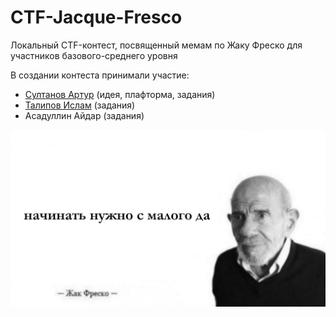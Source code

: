 # CTF-Jacque-Fresco

Локальный CTF-контест, посвященный мемам по Жаку Фреско для участников базового-среднего уровня

В создании контеста принимали участие:
- [Султанов Артур](https://github.com/sultanowskii) (идея, плафторма, задания)
- [Талипов Ислам](https://github.com/lishy2) (задания)
- Асадуллин Айдар (задания)

![Fresco's Quote](https://github.com/sultanowskii/CTF-Jacque-Fresco/blob/master/stego25/static/fresco.jpg?raw=true)
